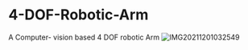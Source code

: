 
# 4-DOF-Robotic-Arm
A Computer- vision based 4 DOF robotic Arm
![IMG20211201032549](https://user-images.githubusercontent.com/77680043/145072985-69dc239d-3718-43bd-9dd5-f08b9bfb220d.jpg)
